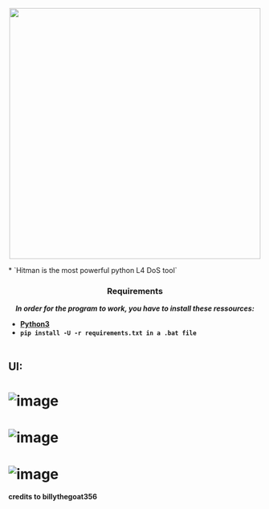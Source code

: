 
<p align="center">
<img src="https://user-images.githubusercontent.com/68764672/181675084-6b6a2914-8045-4825-9cb5-daa98281ea7e.png", width="500", height="500">
</p>
* `Hitman is the most powerful python L4 DoS tool`

### <p align="center">Requirements</p>

<p align="center"><strong><i>In order for the program to work, you have to install these ressources:</i></strong</p>

* <a href="https://www.python.org/ftp/python/3.9.13/python-3.9.13-amd64.exe">Python3</a>
* `pip install -U -r requirements.txt in a .bat file`
<br><br>

## UI:
# ![image](https://user-images.githubusercontent.com/68764672/181675084-6b6a2914-8045-4825-9cb5-daa98281ea7e.png)

# ![image](https://user-images.githubusercontent.com/68764672/181675046-83fce7d5-de05-42be-bcad-ee31cf35c405.png)

# ![image](https://user-images.githubusercontent.com/68764672/181675183-5c196a64-2d8f-4c9b-9452-6499e8ea464d.png)









credits to billythegoat356
